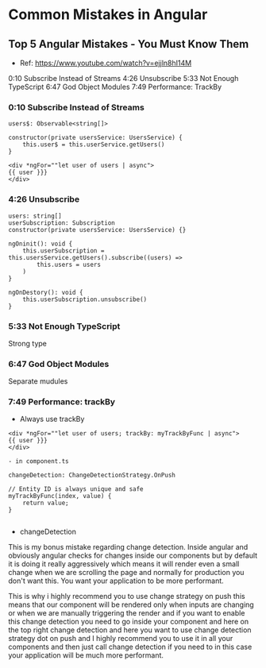 # Common Mistakes in Angular


## Top 5 Angular Mistakes - You Must Know Them

- Ref: https://www.youtube.com/watch?v=ejjln8hI14M

0:10 Subscribe Instead of Streams
4:26 Unsubscribe
5:33 Not Enough TypeScript
6:47 God Object Modules
7:49 Performance: TrackBy

### 0:10 Subscribe Instead of Streams

```
users$: Observable<string[]>

constructor(private usersService: UsersService) {
    this.user$ = this.userService.getUsers()
}

<div *ngFor=""let user of users | async">
{{ user }}}
</div>

```

### 4:26 Unsubscribe


```
users: string[]
userSubscription: Subscription
constructor(private usersService: UsersService) {}

ngOninit(): void {
    this.userSubscription = this.usersService.getUsers().subscribe((users) =>
        this.users = users
    )
}

ngOnDestory(): void {
    this.userSubscription.unsubscribe()
}

```

### 5:33 Not Enough TypeScript

Strong type

### 6:47 God Object Modules

Separate mudules

### 7:49 Performance: trackBy

- Always use trackBy

```
<div *ngFor=""let user of users; trackBy: myTrackByFunc | async">
{{ user }}}
</div>

- in component.ts

changeDetection: ChangeDetectionStrategy.OnPush

// Entity ID is always unique and safe
myTrackByFunc(index, value) {
    return value;
}


```

- changeDetection

This is my bonus mistake regarding change detection. 
Inside angular and obviously angular checks for changes inside our components but by default it is doing it really aggressively which means it will render even a small change when we are scrolling the page and normally for production you don't want this. You want your application to be more performant.

This is why i highly recommend you to use change strategy on push this means that our component will be rendered only when inputs are changing or when we are manually triggering the render and if you want to enable this change detection you need to go inside your component and here on the top right change detection and here you want to use change detection strategy dot on push and I highly recommend you to use it in all your components and then just call change detection if  you need to in this case your application will be much more performant.

